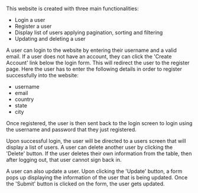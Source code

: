 This website is created with three main functionalities:
- Login a user
- Register a user
- Display list of users applying pagination, sorting and filtering
- Updating and deleting a user

A user can login to the website by entering their username and a valid email. If a user does not have an account, they can click the 'Create Account' link below the login form. This will redirect the user to the register page. Here the user has to enter the following details in order to register successfully into the website:
- username
- email
- country
- state
- city 

Once registered, the user is then sent back to the login screen to login using the username and password that they just registered.

Upon successful login, the user will be directed to a users screen that will display a list of users. A user can delete another user by clicking the 'Delete' button. If the user deletes their own information from the table, then after logging out, that user cannot sign back in. 

A user can also update a user. Upon clicking the 'Update' button, a form pops up displaying the information of the user that is being updated. Once the 'Submit' button is clicked on the form, the user gets updated. 


